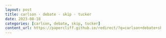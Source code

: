 ```yaml
---
layout: post
title: carlson · debate · skip · tucker
date: 2023-08-18
categories: [carlson, debate, skip, tucker]
content_url: https://papercliff.github.io/redirect/?q=carlson+debate+skip+tucker&tbs=cdr:1,cd_min:8/17/2023,cd_max:8/19/2023
---
```

